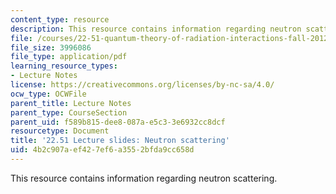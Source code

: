 ```yaml
---
content_type: resource
description: This resource contains information regarding neutron scattering.
file: /courses/22-51-quantum-theory-of-radiation-interactions-fall-2012/4b2c907aef427ef6a3552bfda9cc658d_MIT22_51F12_neutron.pdf
file_size: 3996086
file_type: application/pdf
learning_resource_types:
- Lecture Notes
license: https://creativecommons.org/licenses/by-nc-sa/4.0/
ocw_type: OCWFile
parent_title: Lecture Notes
parent_type: CourseSection
parent_uid: f589b815-dee8-087a-e5c3-3e6932cc8dcf
resourcetype: Document
title: '22.51 Lecture slides: Neutron scattering'
uid: 4b2c907a-ef42-7ef6-a355-2bfda9cc658d
---
```

This resource contains information regarding neutron scattering.